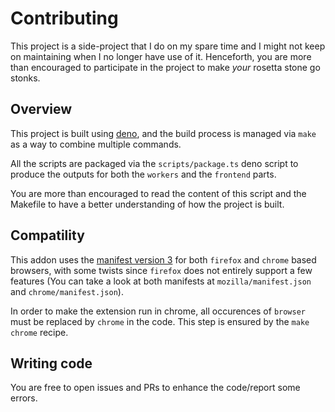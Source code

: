 # Contributing

This project is a side-project that I do on my spare time and I might not keep
on maintaining when I no longer have use of it. Henceforth, you are more than
encouraged to participate in the project to make _your_ rosetta stone go
stonks.

## Overview

This project is built using [deno](https://deno.com/), and the build process is
managed via `make` as a way to combine multiple commands.

All the scripts are packaged via the `scripts/package.ts` deno script to
produce the outputs for both the `workers` and the `frontend` parts.

You are more than encouraged to read the content of this script and the
Makefile to have a better understanding of how the project is built.

## Compatility

This addon uses the [manifest version 3](https://developer.chrome.com/docs/extensions/develop/migrate/what-is-mv3)
for both `firefox` and `chrome` based browsers, with some twists since
`firefox` does not entirely support a few features (You can take a look at both
manifests at `mozilla/manifest.json` and `chrome/manifest.json`).

In order to make the extension run in chrome, all occurences of `browser` must
be replaced by `chrome` in the code. This step is ensured by the `make chrome`
recipe.

## Writing code

You are free to open issues and PRs to enhance the code/report some errors.
